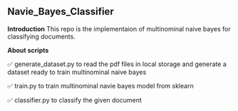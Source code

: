 ## Navie_Bayes_Classifier


**Introduction**
This repo is the implementaion of multinominal naive bayes for classifying documents.

**About scripts**

✅ generate_dataset.py to read the pdf files in local storage and generate a dataset ready to train multinominal naive bayes

✅ train.py to train multinominal navie bayes model from sklearn

✅ classifier.py to classify the given document

